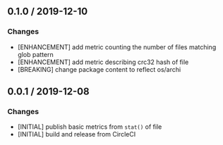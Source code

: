 ## 0.1.0 / 2019-12-10

### Changes

* [ENHANCEMENT] add metric counting the number of files matching glob pattern
* [ENHANCEMENT] add metric describing crc32 hash of file
* [BREAKING] change package content to reflect os/archi

## 0.0.1 / 2019-12-08

### Changes

* [INITIAL] publish basic metrics from `stat()` of file
* [INITIAL] build and release from CircleCI


